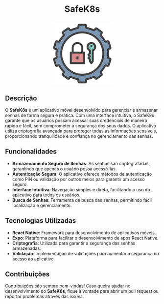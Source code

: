 # <p align="center">SafeK8s</p>

<p align="center">
  <img src="assets/App-Logo.png" width="200" />
</p>

## Descrição

O **SafeK8s** é um aplicativo móvel desenvolvido para gerenciar e armazenar senhas de forma segura e prática. Com uma interface intuitiva, o SafeK8s garante que os usuários possam acessar suas credenciais de maneira rápida e fácil, sem comprometer a segurança dos seus dados. O aplicativo utiliza criptografia avançada para proteger todas as informações sensíveis, proporcionando tranquilidade e confiança no gerenciamento das senhas.

## Funcionalidades

- **Armazenamento Seguro de Senhas**: As senhas são criptografadas, garantindo que apenas o usuário possa acessá-las.
- **Autenticação Segura**: O aplicativo oferece métodos de autenticação como PIN ou validação por outros meios para garantir um acesso seguro.
- **Interface Intuitiva**: Navegação simples e direta, facilitando o uso do aplicativo para todos os usuários.
- **Busca de Senhas**: Ferramenta de busca das senhas, permitindo fácil localização e gerenciamento.

## Tecnologias Utilizadas

- **React Native**: Framework para desenvolvimento de aplicativos móveis.
- **Expo**: Plataforma para facilitar o desenvolvimento de apps React Native.
- **Criptografia**: Utilizada para garantir a segurança das senhas armazenadas.
- **Validação**: Implementação de validações para aumentar a segurança do acesso ao aplicativo.

## Contribuições

Contribuições são sempre bem-vindas! Caso queira ajudar no desenvolvimento do **SafeK8s**, fique à vontade para abrir um pull request ou reportar problemas através das *issues*.
